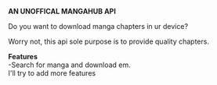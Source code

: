 **AN UNOFFICAL MANGAHUB API**

Do you want to download manga chapters in ur device?

Worry not, this api sole purpose is to provide quality chapters.

**Features** <br />
-Search for manga and download em. <br />
I'll try to add more features <br />
